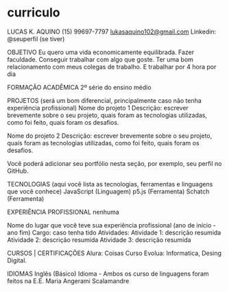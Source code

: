 # curriculo
LUCAS K. AQUINO
(15) 99697-7797
lukasaquino102@gmail.com
Linkedin: @seuperfil (se tiver)


OBJETIVO
Eu quero uma vida economicamente equilibrada. Fazer faculdade. Conseguir trabalhar com algo que goste. Ter uma bom relacionamento com meus colegas de trabalho. E trabalhar por 4 hora por dia


FORMAÇÃO ACADÊMICA
2º série do ensino médio


PROJETOS (será um bom diferencial, principalmente caso não tenha experiência profissional)
Nome do projeto 1
Descrição: escrever brevemente sobre o seu projeto, quais foram as tecnologias utilizadas, como foi feito, quais foram os desafios.

Nome do projeto 2
Descrição: escrever brevemente sobre o seu projeto, quais foram as tecnologias utilizadas, como foi feito, quais foram os desafios.

Você poderá adicionar seu portfólio nesta seção, por exemplo, seu perfil no GitHub. 

TECNOLOGIAS (aqui você lista as tecnologias, ferramentas e linguagens que você conhece)
JavaScript (Linguagem)
p5.js (Ferramenta)
Schatch (Ferramenta)


EXPERIÊNCIA PROFISSIONAL
nenhuma

Nome do lugar que você teve sua experiência profissional (ano de início - ano fim)
Cargo: caso tenha tido
Atividades:
Atividade 1: descrição resumida
Atividade 2: descrição resumida
Atividade 3: descrição resumida

CURSOS | CERTIFICAÇÕES
Alura: Coisas
Curso Evolua: Informatica, Desing Digital.

IDIOMAS
Inglês (Básico)
Idioma - Ambos os curso de linguagens foram feitos na E.E. Maria Angerami Scalamandre


















